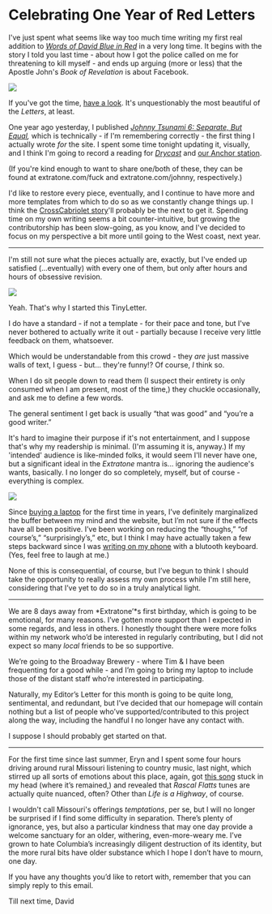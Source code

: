 # Celebrating One Year of Red Letters
I've just spent what seems like way too much time writing my first real addition to [*Words of David Blue in Red*](http://extratone.com/inred) in a very long time. It begins with the story I told you last time - about how I got the police called on me for threatening to kill myself - and ends up arguing (more or less) that the Apostle John's *Book of Revelation* is about Facebook. 

![](https://d2mxuefqeaa7sj.cloudfront.net/s_7136F5679EB517C308CF23EC97D72FE6875533341581478ECFB90B2099CF7B66_1494239584792_facebookangryred.png)


If you've got the time, [have a look](http://extratone.com/words/fuck). It's unquestionably the most beautiful of the *Letters*, at least.

One year ago yesterday, I published [*Johnny Tsunami 6: Separate, But Equal*](http://bit.ly/disneyclass)*,* which is technically - if I'm remembering correctly - the first thing I actually wrote *for* the site. I spent some time tonight updating it, visually, and I think I'm going to record a reading for [*Drycast*](http://extratone.com/drycast) and [our Anchor station](http://extratone.com/anchor).

(If you're kind enough to want to share one/both of these, they can be found at extratone.com/fuck and extratone.com/johnny, respectively.)

I'd like to restore every piece, eventually, and I continue to have more and more templates from which to do so as we constantly change things up. I think the [CrossCabriolet story](http://bit.ly/egodivide)'ll probably be the next to get it. Spending time on my own writing seems a bit counter-intuitive, but growing the contributorship has been slow-going, as you know, and I've decided to focus on my perspective a bit more until going to the West coast, next year.

----------

I'm still not sure what the pieces actually are, exactly, but I've ended up satisfied (...eventually) with every one of them, but only after hours and hours of obsessive revision.

![](https://d2mxuefqeaa7sj.cloudfront.net/s_7136F5679EB517C308CF23EC97D72FE6875533341581478ECFB90B2099CF7B66_1494239607058_markfuckrevision.PNG)


Yeah. That's why I started this TinyLetter.

I do have a standard - if not a template - for their pace and tone, but I've never bothered to actually write it out - partially because I receive very little feedback on them, whatsoever.

Which would be understandable from this crowd - they *are* just massive walls of text, I guess - but... they're funny!? Of course, *I* think so.

When I do sit people down to read them (I suspect their entirety is only consumed when I am present, most of the time,) they chuckle occasionally, and ask me to define a few words. 

The general sentiment I get back is usually “that was good” and “you’re a good writer.”

It's hard to imagine their purpose if it's not entertainment, and I suppose that's why my readership is minimal. (I'm assuming it is, anyway.) If my 'intended' audience is like-minded folks, it would seem I'll never have one, but a significant ideal in the *Extratone* mantra is... ignoring the audience's wants, basically. I no longer do so completely, myself, but of course - everything is complex.

![](https://d2mxuefqeaa7sj.cloudfront.net/s_7136F5679EB517C308CF23EC97D72FE6875533341581478ECFB90B2099CF7B66_1494388572203_nothingistrue.jpg)


Since [buying a laptop](http://www.extratone.com/tech/usury/) for the first time in years, I’ve definitely marginalized the buffer between my mind and the website, but I’m not sure if the effects have all been positive. I’ve been working on reducing the “thoughs,” “of course’s,” “surprisingly’s,” etc, but I think I may have actually taken a few steps backward since I was [writing on my phone](http://www.extratone.com/words/inred/mono/) with a blutooth keyboard. (Yes, feel free to laugh at me.)

None of this is consequential, of course, but I’ve begun to think I should take the opportunity to really assess my own process while I'm still here, considering that I’ve yet to do so in a truly analytical light. 

----------

We are 8 days away from *Extratone’*s first birthday, which is going to be emotional, for many reasons. I’ve gotten more support than I expected in some regards, and less in others. I honestly thought there were more folks within my network who’d be interested in regularly contributing, but I did not expect so many *local* friends to be so supportive.

We’re going to the Broadway Brewery - where Tim & I have been frequenting for a good while - and I’m going to bring my laptop to include those of the distant staff who’re interested in participating. 

Naturally, my Editor’s Letter for this month is going to be quite long, sentimental, and redundant, but I’ve decided that our homepage will contain nothing but a list of people who’ve supported/contributed to this project along the way, including the handful I no longer have any contact with.

I suppose I should probably get started on that.

----------

For the first time since last summer, Eryn and I spent some four hours driving around rural Missouri listening to country music, last night, which stirred up all sorts of emotions about this place, again, got [this song](https://youtu.be/Eo2OIUpWznY) stuck in my head (where it’s remained,) and revealed that *Rascal Flatts* tunes are actually quite nuanced, often? Other than *Life is a Highway*, of course.

I wouldn't call Missouri's offerings *temptations*, per se, but I will no longer be surprised if I find some difficulty in separation. There’s plenty of ignorance, yes, but also a particular kindness that may one day provide a welcome sanctuary for an older, withering, even-more-weary me. I’ve grown to hate Columbia’s increasingly diligent destruction of its identity, but the more rural bits have older substance which I hope I don’t have to mourn, one day.

If you have any thoughts you’d like to retort with, remember that you can simply reply to this email.

Till next time,
David

